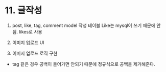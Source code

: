 # 11. 글작성

1. post, like, tag, comment model 작성
   테이블 Like는 mysql이 쓰기 때문에 안됨. likes로 사용

2. 이미지 업로드 UI

3. 이미지 업로드 로직 구현

- tag 같은 경우 공백이 들어가면 안되기 때문에 정규식으로 공백을 제거해준다.
